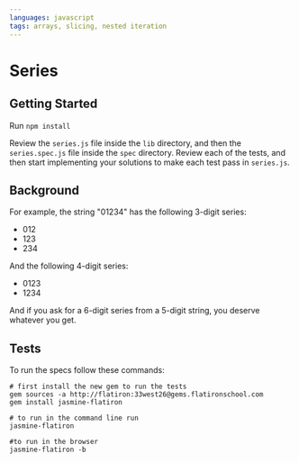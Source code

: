 ```yaml
---
languages: javascript
tags: arrays, slicing, nested iteration
---
```


# Series
## Getting Started

Run `npm install`

Review the `series.js` file inside the `lib` directory, and then the `series.spec.js` file inside the `spec` directory. Review each of the tests, and then start implementing your solutions to make each test pass in `series.js`.


## Background

For example, the string "01234" has the following 3-digit series:

* 012
* 123
* 234

And the following 4-digit series:

* 0123
* 1234

And if you ask for a 6-digit series from a 5-digit string,
you deserve whatever you get.

## Tests
To run the specs follow these commands:
```shell
# first install the new gem to run the tests
gem sources -a http://flatiron:33west26@gems.flatironschool.com
gem install jasmine-flatiron

# to run in the command line run
jasmine-flatiron

#to run in the browser
jasmine-flatiron -b
```
